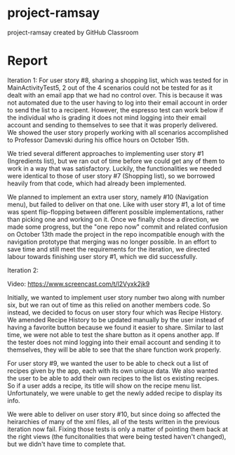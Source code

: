 # project-ramsay
project-ramsay created by GitHub Classroom


# Report
Iteration 1:
For user story #8, sharing a shopping list, which was tested for in MainActivityTest5, 2 out of the 4 scenarios could not be 
tested for as it dealt with an email app that we had no control over. This is because it was not automated due to the user 
having to log into their email account in order to send the list to a recipent. However, the espresso test can work below if 
the individual who is grading it does not mind logging into their email account and sending to themselves to see that it was
properly delivered. We showed the user story properly working with all scenarios accomplished to Professor Damevski during his 
office hours on October 15th.

We tried several different approaches to implementing user story #1 (Ingredients list), but we ran out of time before we could get any of them to work in a way that was satisfactory. Luckily, the functionalities we needed were identical to those of user story #7 (Shopping list), so we borrowed heavily from that code, which had already been implemented.

We planned to implement an extra user story, namely #10 (Navigation menu), but failed to deliver on that one. Like with user story #1, a lot of time was spent flip-flopping between different possible implementations, rather than picking one and working on it. Once we finally chose a direction, we made some progress, but the "one repo now" commit and related confusion on October 13th made the project in the repo incompatible enough with the navigation prototype that merging was no longer possible. In an effort to save time and still meet the requirements for the iteration, we directed labour towards finishing user story #1, which we did successfully.

Iteration 2:

Video: https://www.screencast.com/t/l2Vyxk2jk9

Initially, we wanted to implement user story number two along with number six, but we ran out of time as this relied on another members code. So instead, we decided to focus on user story four which was Recipe History. We amended Recipe History to be updated manually by the user instead of having a favorite button because we found it easier to share. Similar to last time, we were not able to test the share button as it opens another app. If the tester does not mind logging into their email account and sending it to themselves, they will be able to see that the share function work properly. 

For user story #9, we wanted the user to be able to check out a list of recipes given by the app, each with its own unique data. We also wanted the user to be able to add their own recipes to the list os existing recipes. So if a user adds a recipe, its title will show on the recipe menu list. Unfortunately, we were unable to get the newly added recipe to display its info. 

We were able to deliver on user story #10, but since doing so affected the heirarchies of many of the xml files, all of the tests written in the previous iteration now fail. Fixing those tests is only a matter of pointing them back at the right views (the funcitonalities that were being tested haven't changed), but we didn't have time to complete that.
